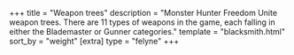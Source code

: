 +++
title = "Weapon trees"
description = "Monster Hunter Freedom Unite weapon trees. There are 11 types of weapons in the game, each falling in either the Blademaster or Gunner categories."
template = "blacksmith.html"
sort_by = "weight"
[extra]
type = "felyne"
+++